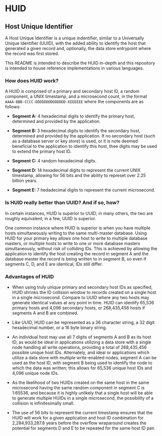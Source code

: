 # HUID
## Host Unique Identifier

A Host Unique Identifier is a unique indentifier, similar to a Universally
Unique Identifier (UUID), with the added ability to identify the host that
generated a given record and, optionally, the data store entrypoint where the
record was first stored.

This README is intended to describe the HUID in-depth and this repository is
intended to house reference implementations in various languages.

### How does HUID work?

A HUID is comprised of a primary and secondary host ID, a random component, a
UNIX timestamp, and a microsecond count, in the format
`AAAA-BBB-CCCC-DDDDDDDDDDDDDD-EEEEEEE` where the components are as follows:

* __Segment A:__ 4 hexadecimal digits to identify the primary host, determined and
provided by the application.

* __Segment B:__ 3 hexadecimal digits to identify the secondary host, determined and
provided by the application. If no secondary host (such as a database server or
key store) is used, or it is note deemed beneficial to the application to
identify this host, thee digits may be used to extend the primary host ID.

* __Segment C:__ 4 random hexadecimal digits.

* __Segment D:__ 14 hexadecimal digits to represent the current UNIX timestamp,
allowing for 56 bits and the ability to represet over 2.25 billion years.

* __Segment E:__ 7 hedadecimal digits to represent the current microsecond.

### Is HUID really better than UUID? And if so, how?

In certain instances, HUID is superior to UUID; in many others, the two are
roughly equivalent; in a few, UUID is superior.

One common instance where HUID is superior is when you have multiple hosts
simultaneously writing to the same multi-master database. Using HUID for your
primary key allows one host to write to multiple database masters, or multiple
hosts to write to one or more database masters simultaneously, without risk of
colliding IDs. This is achieved by allowing the application to identify the host
creating the record in segment A and the database master the record is being
written to in segment B, so even if segments C, D, and E are identical, IDs
still differ.

### Advantages of HUID

* When using truly unique primary and secondary host IDs as specified, HUID
shrinks the ID collision window to records created on a single host in a single
microsecond. Compare to UUID where any two hosts may generate identical values
at any point in time. HUID can identify 65,536 primary hosts and 4,096 secondary
hosts, or 268,435,456 hosts if segments A and B are combined.

* Like UUID, HUID can be represented as a 36 character string, a 32 digit
hexadecimal number, or a 16 byte binary string.

* An individual host may use all 7 digits of segments A and B as its host ID, as
would be ideal in applications utilizing a data store with a single node
handling all write operations, providing a total of 268,435,456 possible
unique host IDs. Alternately, and ideal or applications which utilize a data
store with multiple write-enabled nodes, segment A can be used as the host ID,
with segment B being used to identify the node to which the data was written;
this allows for 65,536 unique host IDs and 4,096 unique node IDs.

* As the likelihood of two HUIDs created on the same host in the same
microsecond having the same random component in segment C is 1:65536, and
because it is highly unlikely that a single host will be able to generate
multiple HUIDs in a single microsecond, the possibility of a collision is
infinitesimally small.

* The use of 56 bits to represent the current timestamp ensures that the HUID
will work for a given application and host ID combination for 2,284,933,287.8
years before the overflow wraparound creates the potential for segments D and E
to be repeated for the same host ID pair. 
